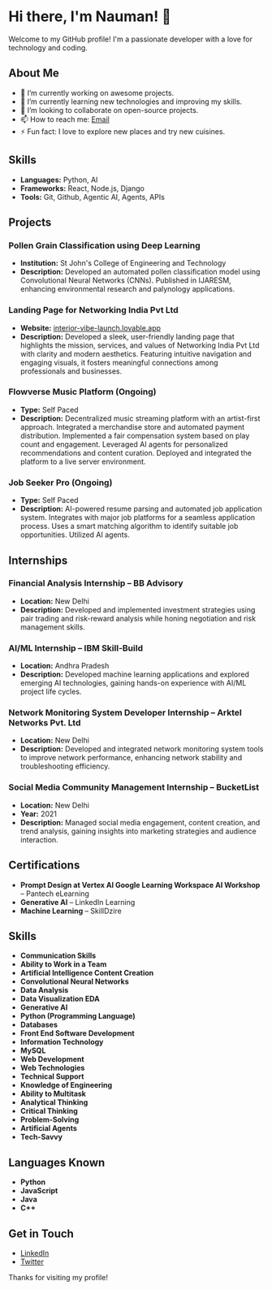 # Hi there, I'm Nauman! 👋

Welcome to my GitHub profile! I'm a passionate developer with a love for technology and coding.

## About Me

- 🔭 I’m currently working on awesome projects.
- 🌱 I’m currently learning new technologies and improving my skills.
- 👯 I’m looking to collaborate on open-source projects.
- 📫 How to reach me: [Email](mailto:aliinauman5@gmail.com)
- ⚡ Fun fact: I love to explore new places and try new cuisines.

## Skills

- **Languages:** Python, AI
- **Frameworks:** React, Node.js, Django
- **Tools:** Git, Github, Agentic AI, Agents, APIs

## Projects

### Pollen Grain Classification using Deep Learning
- **Institution:** St John's College of Engineering and Technology
- **Description:** Developed an automated pollen classification model using Convolutional Neural Networks (CNNs). Published in IJARESM, enhancing environmental research and palynology applications.

### Landing Page for Networking India Pvt Ltd
- **Website:** [interior-vibe-launch.lovable.app](https://interior-vibe-launch.lovable.app/)
- **Description:** Developed a sleek, user-friendly landing page that highlights the mission, services, and values of Networking India Pvt Ltd with clarity and modern aesthetics. Featuring intuitive navigation and engaging visuals, it fosters meaningful connections among professionals and businesses.

### Flowverse Music Platform (Ongoing)
- **Type:** Self Paced
- **Description:** Decentralized music streaming platform with an artist-first approach. Integrated a merchandise store and automated payment distribution. Implemented a fair compensation system based on play count and engagement. Leveraged AI agents for personalized recommendations and content curation. Deployed and integrated the platform to a live server environment.

### Job Seeker Pro (Ongoing)
- **Type:** Self Paced
- **Description:** AI-powered resume parsing and automated job application system. Integrates with major job platforms for a seamless application process. Uses a smart matching algorithm to identify suitable job opportunities. Utilized AI agents.

## Internships

### Financial Analysis Internship – BB Advisory
- **Location:** New Delhi
- **Description:** Developed and implemented investment strategies using pair trading and risk-reward analysis while honing negotiation and risk management skills.

### AI/ML Internship – IBM Skill-Build
- **Location:** Andhra Pradesh
- **Description:** Developed machine learning applications and explored emerging AI technologies, gaining hands-on experience with AI/ML project life cycles.

### Network Monitoring System Developer Internship – Arktel Networks Pvt. Ltd
- **Location:** New Delhi
- **Description:** Developed and integrated network monitoring system tools to improve network performance, enhancing network stability and troubleshooting efficiency.

### Social Media Community Management Internship – BucketList
- **Location:** New Delhi
- **Year:** 2021
- **Description:** Managed social media engagement, content creation, and trend analysis, gaining insights into marketing strategies and audience interaction.

## Certifications

- **Prompt Design at Vertex AI Google Learning Workspace AI Workshop** – Pantech eLearning
- **Generative AI** – LinkedIn Learning
- **Machine Learning** – SkillDzire

## Skills

- **Communication Skills**
- **Ability to Work in a Team**
- **Artificial Intelligence Content Creation**
- **Convolutional Neural Networks**
- **Data Analysis**
- **Data Visualization EDA**
- **Generative AI**
- **Python (Programming Language)**
- **Databases**
- **Front End Software Development**
- **Information Technology**
- **MySQL**
- **Web Development**
- **Web Technologies**
- **Technical Support**
- **Knowledge of Engineering**
- **Ability to Multitask**
- **Analytical Thinking**
- **Critical Thinking**
- **Problem-Solving**
- **Artificial Agents**
- **Tech-Savvy**

## Languages Known

- **Python**
- **JavaScript**
- **Java**
- **C++**

## Get in Touch

- [LinkedIn](https://www.linkedin.com/in/naumanx123)
- [Twitter](https://twitter.com/naumanx123)

Thanks for visiting my profile!
